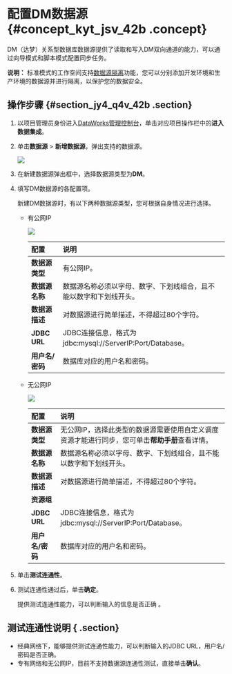 # 配置DM数据源 {#concept_kyt_jsv_42b .concept}

DM（达梦）关系型数据库数据源提供了读取和写入DM双向通道的能力，可以通过向导模式和脚本模式配置同步任务。

**说明：** 标准模式的工作空间支持[数据源隔离](intl.zh-CN/使用指南/数据集成/数据源配置/数据源隔离.md#)功能，您可以分别添加开发环境和生产环境的数据源并进行隔离，以保护您的数据安全。

## 操作步骤 {#section_jy4_q4v_42b .section}

1.  以项目管理员身份进入[DataWorks管理控制台](https://workbench.data.aliyun.com/console)，单击对应项目操作栏中的**进入数据集成**。
2.  单击**数据源** \> **新增数据源**，弹出支持的数据源。

    ![](http://static-aliyun-doc.oss-cn-hangzhou.aliyuncs.com/assets/img/16199/15532346077528_zh-CN.png)

3.  在新建数据源弹出框中，选择数据源类型为**DM**。
4.  填写DM数据源的各配置项。

    新建DM数据源时，有以下两种数据源类型，您可根据自身情况进行选择。

    -   有公网IP

        ![](http://static-aliyun-doc.oss-cn-hangzhou.aliyuncs.com/assets/img/16199/15532346077529_zh-CN.png)

        |配置|说明|
        |:-|:-|
        |**数据源类型**|有公网IP。|
        |**数据源名称**|数据源名称必须以字母、数字、下划线组合，且不能以数字和下划线开头。|
        |**数据源描述**|对数据源进行简单描述，不得超过80个字符。|
        |**JDBC URL**|JDBC连接信息，格式为jdbc:mysql://ServerIP:Port/Database。|
        |**用户名/密码**|数据库对应的用户名和密码。|

    -   无公网IP

        ![](http://static-aliyun-doc.oss-cn-hangzhou.aliyuncs.com/assets/img/16199/15532346077530_zh-CN.png)

        |配置|说明|
        |:-|:-|
        |**数据源类型**|无公网IP，选择此类型的数据源需要使用自定义调度资源才能进行同步，您可单击**帮助手册**查看详情。|
        |**数据源名称**|数据源名称必须以字母、数字、下划线组合，且不能以数字和下划线开头。|
        |**数据源描述**|对数据源进行简单描述，不得超过80个字符。|
        |**资源组**| |
        |**JDBC URL**|JDBC连接信息，格式为jdbc:mysql://ServerIP:Port/Database。|
        |**用户名/密码**|数据库对应的用户名和密码。|

5.  单击**测试连通性**。
6.  测试连通性通过后，单击**确定**。

    提供测试连通性能力，可以判断输入的信息是否正确 。


## 测试连通性说明 { .section}

-   经典网络下，能够提供测试连通性能力，可以判断输入的JDBC URL，用户名/密码是否正确。
-   专有网络和无公网IP，目前不支持数据源连通性测试，直接单击**确认**。


